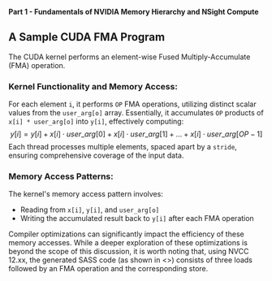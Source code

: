 **Part 1 - Fundamentals of NVIDIA Memory Hierarchy and NSight Compute**

## A Sample CUDA FMA Program

The CUDA kernel performs an element-wise Fused Multiply-Accumulate (FMA) operation.

### Kernel Functionality and Memory Access:

For each element `i`, it performs `OP` FMA operations, utilizing distinct scalar values from the `user_arg[o]` array. Essentially, it accumulates `OP` products of `x[i] * user_arg[o]` into `y[i]`, effectively computing:
$$y[i] = y[i] + x[i] \cdot user\_arg[0] + x[i] \cdot user\_arg[1] + ... + x[i] \cdot user\_arg[OP-1]$$
Each thread processes multiple elements, spaced apart by a `stride`, ensuring comprehensive coverage of the input data.

### Memory Access Patterns:

The kernel's memory access pattern involves:
* Reading from `x[i]`, `y[i]`, and `user_arg[o]`
* Writing the accumulated result back to `y[i]` after each FMA operation

Compiler optimizations can significantly impact the efficiency of these memory accesses. While a deeper exploration of these optimizations is beyond the scope of this discussion, it is worth noting that, using NVCC 12.xx, the generated SASS code (as shown in <<PICTURE>>) consists of three loads followed by an FMA operation and the corresponding store.
